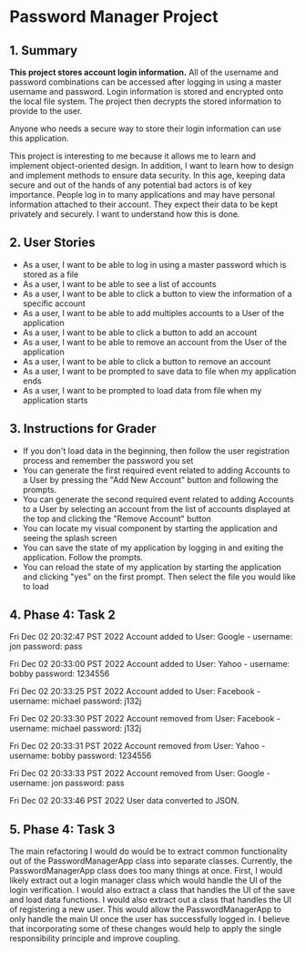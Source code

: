 # Password Manager Project

## 1. Summary

**This project stores account login information.** All of the username and password combinations can be accessed after
logging in using a master username and password. Login information is stored and encrypted onto the local file system.
The project then decrypts the stored information to provide to the user.

Anyone who needs a secure way to store their login information can use this application.

This project is interesting to me because it allows me to learn and implement object-oriented design. In addition, I
want to learn how to design and implement methods to ensure data security. In this age, keeping data secure and out of
the hands of any potential bad actors is of key importance. People log in to many applications and may have personal 
information attached to their account. They expect their data to be kept privately and securely. I want to 
understand how this is done.

## 2. User Stories

- As a user, I want to be able to log in using a master password which is stored as a file
- As a user, I want to be able to see a list of accounts
- As a user, I want to be able to click a button to view the information of a specific account
- As a user, I want to be able to add multiples accounts to a User of the application
- As a user, I want to be able to click a button to add an account
- As a user, I want to be able to remove an account from the User of the application
- As a user, I want to be able to click a button to remove an account
- As a user, I want to be prompted to save data to file when my application ends
- As a user, I want to be prompted to load data from file when my application starts


## 3. Instructions for Grader
- If you don't load data in the beginning, then follow the user registration process and remember the password you set
- You can generate the first required event related to adding Accounts to a User by pressing the "Add New Account" button
and following the prompts.
- You can generate the second required event related to adding Accounts to a User by selecting an account from the list
of accounts displayed at the top and clicking the "Remove Account" button
- You can locate my visual component by starting the application and seeing the splash screen
- You can save the state of my application by logging in and exiting the application. Follow the prompts.
- You can reload the state of my application by starting the application and clicking "yes" on the first prompt. Then
select the file you would like to load

## 4. Phase 4: Task 2
Fri Dec 02 20:32:47 PST 2022
Account added to User: Google - username: jon password: pass

Fri Dec 02 20:33:00 PST 2022
Account added to User: Yahoo - username: bobby password: 1234556

Fri Dec 02 20:33:25 PST 2022
Account added to User: Facebook - username: michael password: j132j

Fri Dec 02 20:33:30 PST 2022
Account removed from User: Facebook - username: michael password: j132j

Fri Dec 02 20:33:31 PST 2022
Account removed from User: Yahoo - username: bobby password: 1234556

Fri Dec 02 20:33:33 PST 2022
Account removed from User: Google - username: jon password: pass

Fri Dec 02 20:33:46 PST 2022
User data converted to JSON.

## 5. Phase 4: Task 3
The main refactoring I would do would be to extract common functionality out of the PasswordManagerApp class into
separate classes. Currently, the PasswordManagerApp class does too many things at once. First, I would likely extract 
out a login manager class which would handle the UI of the login verification. I would also extract a class that
handles the UI of the save and load data functions. I would also extract out a class that handles the UI of 
registering a new user. This would allow the PasswordManagerApp to only handle the main UI once the user has
successfully logged in. I believe that incorporating some of these changes would help to apply the single responsibility
principle and improve coupling.